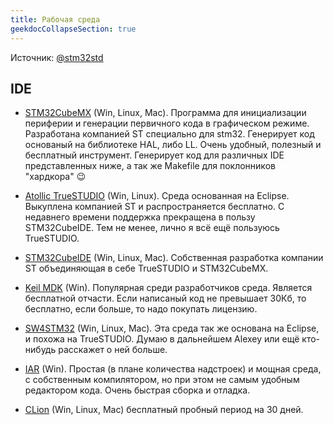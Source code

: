 ```yaml
---
title: Рабочая среда
geekdocCollapseSection: true
---
```


Источник: [@stm32std](https://t.me/stm32std)

## IDE

- [STM32CubeMX](https://www.st.com/en/development-tools/stm32cubemx.html) (Win, Linux, Mac).  Программа для инициализации периферии и генерации первичного кода в графическом режиме. Разработана компанией ST специально для stm32. Генерирует код основаный на библиотеке HAL, либо LL. Очень удобный, полезный и бесплатный инструмент. Генерирует код для различных IDE представленных ниже, а так же Makefile для поклонников "хардкора" 😉

- [Atollic TrueSTUDIO](https://atollic.com/truestudio/) (Win, Linux). Среда основанная на Eclipse. Выкуплена компанией ST и распространяется бесплатно. С недавнего времени поддержка прекращена в пользу STM32CubeIDE. Тем не менее, лично я всё ещё пользуюсь TrueSTUDIO.

- [STM32CubeIDE](https://www.st.com/en/development-tools/stm32cubeide.html) (Win, Linux, Mac). Собственная разработка компании ST объединяющая в себе TrueSTUDIO и STM32CubeMX. 

- [Keil MDK](http://www.keil.com/) (Win). Популярная среди разработчиков среда. Является бесплатной отчасти. Если написаный код не превышает 30Кб, то бесплатно, если больше, то надо покупать лицензию.

- [SW4STM32](https://www.st.com/en/development-tools/sw4stm32.html) (Win, Linux, Mac). Эта среда так же основана на Eclipse, и похожа на TrueSTUDIO. Думаю в дальнейшем Alexey или ещё кто-нибудь расскажет о ней больше.

- [IAR](https://www.iar.com/iar-embedded-workbench/) (Win). Простая (в плане количества надстроек) и мощная среда, с собственным компилятором, но при этом не самым удобным редактором кода. Очень быстрая сборка и отладка.

- [CLion](/environment/setup-clion-for-stm32/) (Win, Linux, Mac) бесплатный пробный период на 30 дней.
